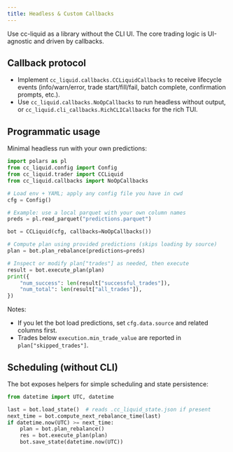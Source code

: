```yaml
---
title: Headless & Custom Callbacks
---
```


Use cc-liquid as a library without the CLI UI. The core trading logic is UI-agnostic and driven by callbacks.

## Callback protocol

- Implement `cc_liquid.callbacks.CCLiquidCallbacks` to receive lifecycle events (info/warn/error, trade start/fill/fail, batch complete, confirmation prompts, etc.).
- Use `cc_liquid.callbacks.NoOpCallbacks` to run headless without output, or `cc_liquid.cli_callbacks.RichCLICallbacks` for the rich TUI.

## Programmatic usage

Minimal headless run with your own predictions:

```python
import polars as pl
from cc_liquid.config import Config
from cc_liquid.trader import CCLiquid
from cc_liquid.callbacks import NoOpCallbacks

# Load env + YAML; apply any config file you have in cwd
cfg = Config()

# Example: use a local parquet with your own column names
preds = pl.read_parquet("predictions.parquet")

bot = CCLiquid(cfg, callbacks=NoOpCallbacks())

# Compute plan using provided predictions (skips loading by source)
plan = bot.plan_rebalance(predictions=preds)

# Inspect or modify plan["trades"] as needed, then execute
result = bot.execute_plan(plan)
print({
    "num_success": len(result["successful_trades"]),
    "num_total": len(result["all_trades"]),
})
```

Notes:

- If you let the bot load predictions, set `cfg.data.source` and related columns first.
- Trades below `execution.min_trade_value` are reported in `plan["skipped_trades"]`.

## Scheduling (without CLI)

The bot exposes helpers for simple scheduling and state persistence:

```python
from datetime import UTC, datetime

last = bot.load_state()  # reads .cc_liquid_state.json if present
next_time = bot.compute_next_rebalance_time(last)
if datetime.now(UTC) >= next_time:
    plan = bot.plan_rebalance()
    res = bot.execute_plan(plan)
    bot.save_state(datetime.now(UTC))
```
